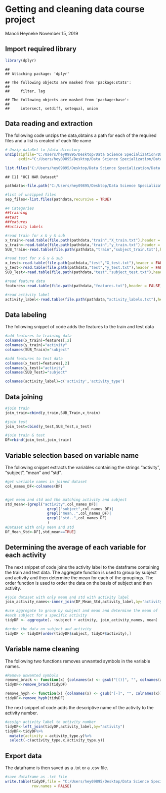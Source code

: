 Getting and cleaning data course project
================
Manoli Heyneke
November 15, 2019

## Import required library

``` r
library(dplyr)
```

    ## 
    ## Attaching package: 'dplyr'

    ## The following objects are masked from 'package:stats':
    ## 
    ##     filter, lag

    ## The following objects are masked from 'package:base':
    ## 
    ##     intersect, setdiff, setequal, union

## Data reading and extraction

The following code unzips the data,obtains a path for each of the
required files and a list is created of each file name

``` r
# Unzip dataSet to /data directory
unzip(zipfile="C:/Users/hey09895/Desktop/Data Science Specialization/Data Cleaning/getdata_projectfiles_UCI HAR Dataset.zip",
      exdir="C:/Users/hey09895/Desktop/Data Science Specialization/Data Cleaning/New folder")

list.files("C:/Users/hey09895/Desktop/Data Science Specialization/Data Cleaning/New folder")
```

    ## [1] "UCI HAR Dataset"

``` r
pathdata<-file.path("C:/Users/hey09895/Desktop/Data Science Specialization/Data Cleaning/New folder/UCI HAR Dataset")

#list of unzipped files
sep_files<-list.files(pathdata,recursive = TRUE)

#4 Categories
##training
##test
##features
##activity labels

#read train for x & y & sub
x_train<-read.table(file.path(pathdata,"train","X_train.txt"),header = FALSE)
y_train<-read.table(file.path(pathdata,"train","y_train.txt"),header = FALSE)
SUB_Train<-read.table(file.path(pathdata,"train","subject_train.txt"),header = FALSE)

#read test for x & y & sub
x_test<-read.table(file.path(pathdata,"test","X_test.txt"),header = FALSE)
y_test<-read.table(file.path(pathdata,"test","y_test.txt"),header = FALSE)
SUB_Test<-read.table(file.path(pathdata,"test","subject_test.txt"),header = FALSE)

#read feature data
features<-read.table(file.path(pathdata,"features.txt"),header = FALSE)

#read activity label
activity_label<-read.table(file.path(pathdata,"activity_labels.txt"),header = FALSE)
```

## Data labeling

The following snippet of code adds the features to the train and test
data

``` r
#add features to training data
colnames(x_train)=features[,2]
colnames(y_train)="activity"
colnames(SUB_Train)="subject"

#add features to test data
colnames(x_test)=features[,2]
colnames(y_test)="activity"
colnames(SUB_Test)="subject"

colnames(activity_label)=c('activity','activity_type')
```

## Data joining

``` r
#join train
join_train=cbind(y_train,SUB_Train,x_train)

#join test
join_test=cbind(y_test,SUB_Test,x_test)

#join train & test
DF=rbind(join_test,join_train)
```

## Variable selection based on variable name

The following snippet extracts the variables containing the strings
“activity”, “subject”, “mean” and “std”.

``` r
#get variable names in joined dataset
col_names_DF<-colnames(DF)


#get mean and std and the matching activity and subject
std_mean<-(grepl("activity",col_names_DF)|
                   grepl("subject",col_names_DF)|
                   grepl("mean..",col_names_DF)|
                   grepl("std..",col_names_DF)
                   )
#Dataset with only mean and std
DF_Mean_Std<-DF[,std_mean==TRUE]
```

## Determining the average of each variable for each activity

The next snippet of code joins the activity label to the dataframe
containing the train and test data. The aggregate function is used to
group by subject and activity and then determine the mean for each of
the groupings. The order function is used to order the data on the basis
of subject and then activity.

``` r
#join dataset with only mean and std with activity label
join_activity_names<-inner_join(DF_Mean_Std,activity_label,by="activity")

#use aggregate to group by subject and mean and determine the mean of
#each subject for a specific activity
tidyDF <- aggregate(. ~subject + activity, join_activity_names, mean)

#order the data on subject and activity
tidyDF <- tidyDF[order(tidyDF$subject, tidyDF$activity),]
```

## Variable name cleaning

The following two functions removes unwanted symbols in the variable
names.

``` r
#Remove unwanted symbols
remove_brack <- function(x) {colnames(x) <- gsub("[()]", "", colnames(x));x}
tidyDF<-remove_brack(tidyDF)

remove_hyph <- function(x) {colnames(x) <- gsub("[-]", "", colnames(x));x}
tidyDF<-remove_hyph(tidyDF)
```

The next snippet of code adds the descriptive name of the activity to
the activity number.

``` r
#assign activity label to activity number
tidyDF<-left_join(tidyDF,activity_label,by="activity")
tidyDF<-tidyDF%>%
  mutate(activity = activity_type.y)%>%
  select(-c(activity_type.x,activity_type.y))
```

## Export data

The dataframe is then saved as a .txt or a .csv file.

``` r
#save dataframe as .txt file
write.table(tidyDF,file = "C:/Users/hey09895/Desktop/Data Science Specialization/Data Cleaning/tidydata.txt",
            row.names = FALSE)
```
